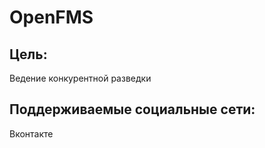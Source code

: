 # OpenFMS

Цель:
-----
Ведение конкурентной разведки

Поддерживаемые социальные сети:
-----
Вконтакте

